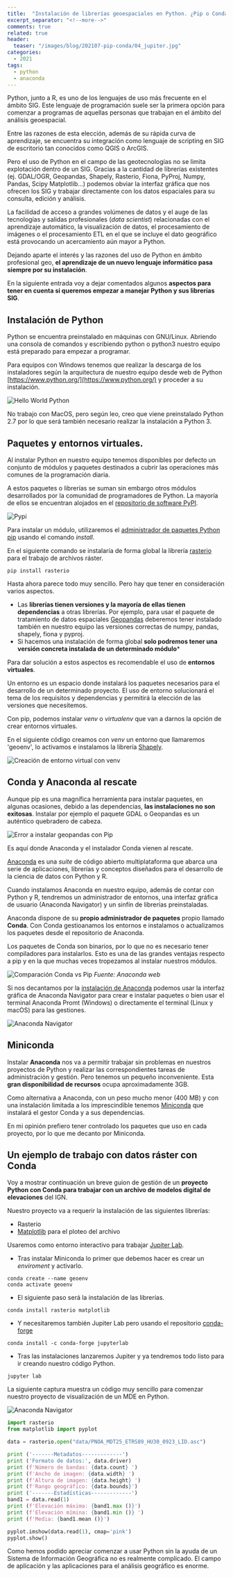 ```yaml
---
title:  "Instalación de librerías geoespaciales en Python. ¿Pip o Conda?"
excerpt_separator: "<!--more-->"
comments: true
related: true
header:
  teaser: "/images/blog/202107-pip-conda/04_jupiter.jpg" 
categories: 
  - 2021
tags:
  - python
  - anaconda
---
```


Python, junto a R, es uno de los lenguajes de uso más frecuente en el ámbito SIG. Este lenguaje de programación suele ser la primera opción para comenzar a programas de aquellas personas que trabajan en el ámbito del análisis geoespacial. 
<!--more-->

Entre las razones de esta elección, además de su rápida curva de aprendizaje, se encuentra su integración como lenguaje de scripting en SIG de escritorio tan conocidos como QGIS o ArcGIS.

Pero el uso de Python en el campo de las geotecnologías no se limita explotación dentro de un SIG. Gracias a la cantidad de librerías existentes (ej. GDAL/OGR, Geopandas,  Shapely, Rasterio, Fiona, PyProj, Numpy, Pandas, Scipy Matplotlib…) podemos obviar la interfaz gráfica que nos ofrecen los SIG y trabajar directamente con los datos espaciales para su consulta, edición y análisis. 

La facilidad de acceso a grandes volúmenes de datos y el auge de las tecnologías y salidas profesionales (*data scientist*) relacionadas con el aprendizaje automático, la visualización de datos, el procesamiento de imágenes o el procesamiento ETL en el que se incluye el dato geográfico está provocando un acercamiento aún mayor a Python.

Dejando aparte el interés y las razones del uso de Python en ámbito profesional geo, **el aprendizaje de un nuevo lenguaje informático pasa siempre por su instalación**. 

En la siguiente entrada voy a dejar comentados algunos **aspectos para tener en cuenta si queremos empezar a manejar Python y sus librerías SIG**.

## Instalación de Python

Python se encuentra preinstalado en máquinas con GNU/Linux. Abriendo una consola de comandos y escribiendo python  o python3 nuestro equipo está preparado para empezar a programar.

Para equipos con Windows tenemos que realizar la descarga de los instaladores según la arquitectura de nuestro equipo desde web de Python [https://www.python.org/](https://www.python.org/) y proceder a su instalación.

![Hello World Python](/images/blog/202107-pip-conda/00_python_hellworld.jpg)

No trabajo con MacOS, pero según leo, creo que viene  preinstalado Python 2.7 por lo que será también necesario realizar la instalación a Python 3.

## Paquetes y entornos virtuales.

Al instalar Python en nuestro equipo tenemos disponibles por defecto un conjunto de módulos y paquetes destinados a cubrir las operaciones más comunes de la programación diaria.

A estos paquetes o librerías se suman sin embargo otros módulos desarrollados por la comunidad de programadores de Python. La mayoría de ellos se encuentran alojados en el [repositorio de software PyPI](https://pypi.org/).

![Pypi](/images/blog/202107-pip-conda/01_pypi_gdal.jpg)
 
Para instalar un módulo, utilizaremos el [administrador de paquetes Python pip](https://es.wikipedia.org/wiki/Pip_(administrador_de_paquetes)) usando el comando *install*.

En el siguiente comando se instalaría de forma global la librería [rasterio](https://rasterio.readthedocs.io/en/latest/) para el trabajo de archivos ráster.

```
pip install rasterio
```

Hasta ahora parece todo muy sencillo. Pero hay que tener en consideración varios aspectos.

- Las **librerías tienen versiones y la mayoría de ellas tienen dependencias** a otras librerías. Por ejemplo, para usar el paquete de tratamiento de datos espaciales [Geopandas]( https://geopandas.org/) deberemos tener instalado también en nuestro equipo las versiones correctas de numpy, pandas, shapely, fiona y pyproj.
- Si hacemos una instalación de forma global **solo podremos tener una versión concreta instalada de un determinado módulo***

Para dar solución a estos aspectos es recomendable el uso de **entornos virtuales**.

Un entorno es un espacio donde instalará los paquetes necesarios para el desarrollo de un determinado proyecto. El uso de entorno solucionará el tema de los requisitos y dependencias y permitirá la elección de las versiones que necesitemos.

Con pip, podemos instalar *venv* o *virtualenv* que van a darnos la opción de crear entornos virtuales.

En el siguiente código creamos con *venv* un entorno que llamaremos 'geoenv', lo activamos e instalamos la librería [Shapely](https://pypi.org/project/Shapely/).

![Creación de entorno virtual con venv](/images/blog/202107-pip-conda/02_venv.jpg)

## Conda y Anaconda al rescate

Aunque pip es una magnífica herramienta para instalar paquetes, en algunas ocasiones, debido a las dependencias, **las instalaciones no son exitosas**. Instalar por ejemplo el paquete GDAL o Geopandas es un auténtico quebradero de cabeza.

![Error a instalar geopandas con Pip](/images/blog/202107-pip-conda/03_error_geopandas.jpg)
 
Es aquí donde Anaconda y el instalador Conda vienen al rescate.

[Anaconda](https://www.anaconda.com/)  es una *suite* de código abierto multiplataforma que abarca una serie de aplicaciones, librerías y conceptos diseñados para el desarrollo de la ciencia de datos con Python y R.

Cuando instalamos Anaconda en nuestro equipo, además de contar con Python y R, tendremos un administrador de entornos, una interfaz gráfica de usuario (Anaconda Navigator) y un sinfín de librerías preinstaladas.

Anaconda dispone de su **propio administrador de paquetes** propio llamado **Conda**. Con Conda gestioanamos los entornos e instalamos o actualizamos los paquetes desde el repositorio de Anaconda. 

Los paquetes de Conda son binarios, por lo que no es necesario tener compiladores para instalarlos. Esto es una de las grandes ventajas respecto a pip y en la que muchas veces tropezamos al instalar nuestros módulos.

![Comparación Conda vs Pip](/images/blog/202107-pip-conda/comparación_conda_pip.jpg)
*Fuente: Anaconda web*

Si nos decantamos por la [instalación de Anaconda](https://www.anaconda.com/products/individual) podemos usar la interfaz gráfica de Anaconda Navigator para crear e instalar paquetes o bien usar el terminal Anaconda Promt (Windows) o directamente el terminal (Linux y macOS) para las gestiones.

![Anaconda Navigator ](/images/blog/202107-pip-conda/anaconda_navigator.png)

## Miniconda

Instalar **Anaconda** nos va a permitir trabajar sin problemas en nuestros proyectos de Python y realizar las correspondientes tareas de administración y gestión. Pero tenemos un pequeño inconveniente. Esta **gran disponibilidad de recursos** ocupa aproximadamente 3GB.

Como alternativa a Anaconda, con un peso mucho menor (400 MB) y con una instalación limitada a los imprescindible tenemos [Miniconda](https://docs.conda.io/en/latest/miniconda.html)  que instalará el gestor Conda y a sus dependencias.

En mi opinión prefiero tener controlado los paquetes que uso en cada proyecto, por lo que me decanto por Miniconda.

## Un ejemplo de trabajo con datos ráster con Conda

Voy a mostrar continuación un breve guion de gestión de un **proyecto Python con Conda para trabajar con un archivo de modelos digital de elevaciones** del IGN. 

Nuestro proyecto va a requerir la instalación de las siguientes librerías:

-	Rasterio
-	[Matplotlib](https://matplotlib.org/) para el ploteo del archivo

Usaremos  como entorno interactivo para trabajar [Jupiter Lab](https://jupyter.org/).

- Tras instalar Miniconda lo primer que debemos hacer es crear un *enviroment* y activarlo.
  
```
conda create --name geoenv
conda activate geoenv
```

- El siguiente paso será la instalación de las librerías. 

```
conda install rasterio matplotlib 
```

- Y necesitaremos también Jupiter Lab pero usando el repositorio [conda-forge](https://conda-forge.org/)

```
conda install -c conda-forge jupyterlab
```

- Tras las instalaciones lanzaremos Jupiter y ya tendremos todo listo para ir creando nuestro código Python.

```
jupyter lab
```

La siguiente captura muestra un código muy sencillo para comenzar nuestro proyecto de visualización de un MDE en Python.

![Anaconda Navigator ](/images/blog/202107-pip-conda/04_jupiter.jpg)

```python
import rasterio
from matplotlib import pyplot

data = rasterio.open("data/PNOA_MDT25_ETRS89_HU30_0923_LID.asc")

print ('-------Metadatos-------------')
print ('Formato de datos:', data.driver)
print (f'Número de bandas: {data.count} ')
print (f'Ancho de imagen: {data.width} ')
print (f'Altura de imagen: {data.height} ')
print (f'Rango geográfico: {data.bounds}')
print ('-------Estadísticas-------------')
band1 = data.read(1)
print (f'Elevación máxima: {band1.max ()}')
print (f'Elevación mímina: {band1.min ()} ')
print (f'Media: {band1.mean ()}')

pyplot.imshow(data.read(1), cmap='pink')
pyplot.show()
```
Como hemos podido apreciar comenzar a usar Python sin la ayuda de un Sistema de Información Geográfica no es realmente complicado. El campo de aplicación y las aplicaciones para el análisis geográfico es enorme.